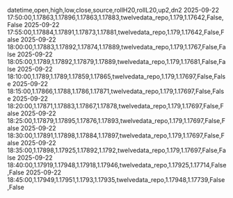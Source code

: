 datetime,open,high,low,close,source,rollH20,rollL20,up2,dn2
2025-09-22 17:50:00,1.17863,1.17896,1.17863,1.17883,twelvedata_repo,1.179,1.17642,False,False
2025-09-22 17:55:00,1.17884,1.17891,1.17873,1.17881,twelvedata_repo,1.179,1.17642,False,False
2025-09-22 18:00:00,1.17883,1.17892,1.17874,1.17889,twelvedata_repo,1.179,1.1767,False,False
2025-09-22 18:05:00,1.1789,1.17892,1.17879,1.17889,twelvedata_repo,1.179,1.17681,False,False
2025-09-22 18:10:00,1.1789,1.1789,1.17859,1.17865,twelvedata_repo,1.179,1.17697,False,False
2025-09-22 18:15:00,1.17866,1.1788,1.1786,1.17871,twelvedata_repo,1.179,1.17697,False,False
2025-09-22 18:20:00,1.17871,1.17883,1.17867,1.17878,twelvedata_repo,1.179,1.17697,False,False
2025-09-22 18:25:00,1.17879,1.17895,1.17876,1.17893,twelvedata_repo,1.179,1.17697,False,False
2025-09-22 18:30:00,1.17891,1.17898,1.17884,1.17897,twelvedata_repo,1.179,1.17697,False,False
2025-09-22 18:35:00,1.17898,1.17925,1.17892,1.1792,twelvedata_repo,1.179,1.17697,False,False
2025-09-22 18:40:00,1.17919,1.17948,1.17918,1.17946,twelvedata_repo,1.17925,1.17714,False,False
2025-09-22 18:45:00,1.17949,1.17951,1.1793,1.17935,twelvedata_repo,1.17948,1.17739,False,False
